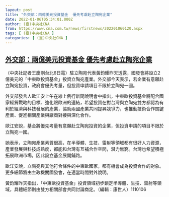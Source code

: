 ```yaml
---
layout: post
title: "外交部：兩億美元投資基金  優先考慮赴立陶宛企業"
date: 2022-01-06T05:34:01.000Z
author: (臺)中央社CNA
from: https://www.cna.com.tw/news/firstnews/202201060120.aspx
tags: [ (臺)中央社CNA ]
categories: [ (臺)中央社CNA ]
---
```

<!--1641447241000-->
[外交部：兩億美元投資基金  優先考慮赴立陶宛企業](https://www.cna.com.tw/news/firstnews/202201060120.aspx)
------

<div>
<div></div><div><p>（中央社記者王慶剛台北6日電）駐立陶宛代表黃鈞耀昨天透露，國發會將設立2億美元的「中東歐投資基金」投資立陶宛產業。外交部今天表示，若企業有意願赴立陶宛投資，政府會優先考量，但投資申請項目不限於立陶宛一國。</p><p>外交部發言人歐江安上午在線上例行新聞說明會中指出，中東歐投資基金將配合國家經貿戰略的目標、強化跟歐洲的連結，希望投資在對台灣與立陶宛雙方都認為有利於經濟與科技發展的產業，協助兩國產業共同提昇競爭力，也推動技術合作關鍵產業、促進相關產業與廠商對接與深化合作。</p><p>歐江安說，基金將優先考量有意願赴立陶宛投資的企業，但投資申請的項目不限於立陶宛一國。</p><p>她表示，立陶宛產業素質很高，在半導體、生技、雷射等領域都有很好人力資源，產業發展與科技成熟度，都能和台灣有互補合作空間，潛力無窮。台灣也希望積極拓展歐洲市場，因此設立基金展開鋪路。</p><p>歐江安說，立陶宛與其他符合條件的中東歐國家，都有機會成為投資合作的對象。更多細節將由主政機關國發會，在適當時間對外說明。</p><p>黃鈞耀昨天指出，「中東歐投資基金」投資領域初步鎖定半導體、生技、雷射等領域，具體細節則由雙方相關部會共同討論商定。（編輯：康世人）1110106</p></div>
</div>
